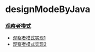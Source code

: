 # designModeByJava
### [观察者模式](https://www.jianshu.com/p/4cd4ca1f8532)
+ [观察者模式实现1](./src/test/java/cn/lilq/designmode/observer/first/ObserverTest.java)
+ [观察者模式实现2](./src/test/java/cn/lilq/designmode/observer/second/ObserverTest.java)